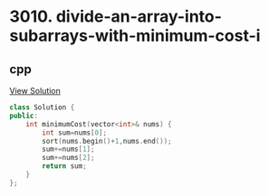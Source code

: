 # 3010. divide-an-array-into-subarrays-with-minimum-cost-i

## cpp

[View Solution](3010-divide-an-array-into-subarrays-with-minimum-cost-i.cpp)


```cpp
class Solution {
public:
    int minimumCost(vector<int>& nums) { 
        int sum=nums[0];
        sort(nums.begin()+1,nums.end()); 
        sum+=nums[1]; 
        sum+=nums[2]; 
        return sum; 
    }
};
```

